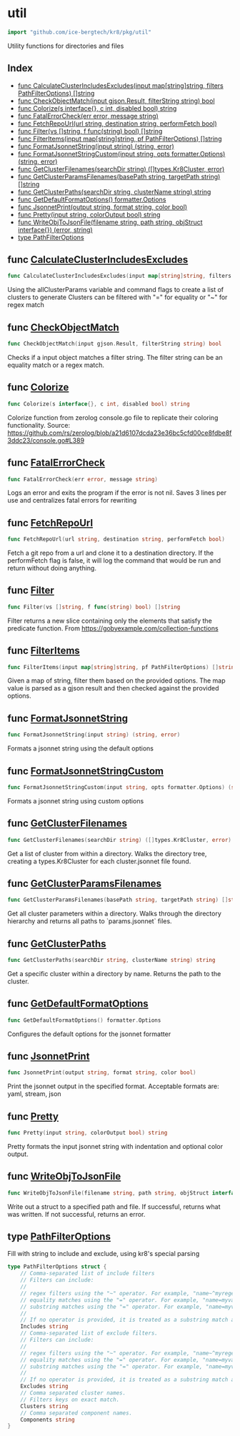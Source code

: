 # util

```go
import "github.com/ice-bergtech/kr8/pkg/util"
```

Utility functions for directories and files

## Index

- [func CalculateClusterIncludesExcludes\(input map\[string\]string, filters PathFilterOptions\) \[\]string](<#CalculateClusterIncludesExcludes>)
- [func CheckObjectMatch\(input gjson.Result, filterString string\) bool](<#CheckObjectMatch>)
- [func Colorize\(s interface\{\}, c int, disabled bool\) string](<#Colorize>)
- [func FatalErrorCheck\(err error, message string\)](<#FatalErrorCheck>)
- [func FetchRepoUrl\(url string, destination string, performFetch bool\)](<#FetchRepoUrl>)
- [func Filter\(vs \[\]string, f func\(string\) bool\) \[\]string](<#Filter>)
- [func FilterItems\(input map\[string\]string, pf PathFilterOptions\) \[\]string](<#FilterItems>)
- [func FormatJsonnetString\(input string\) \(string, error\)](<#FormatJsonnetString>)
- [func FormatJsonnetStringCustom\(input string, opts formatter.Options\) \(string, error\)](<#FormatJsonnetStringCustom>)
- [func GetClusterFilenames\(searchDir string\) \(\[\]types.Kr8Cluster, error\)](<#GetClusterFilenames>)
- [func GetClusterParamsFilenames\(basePath string, targetPath string\) \[\]string](<#GetClusterParamsFilenames>)
- [func GetClusterPaths\(searchDir string, clusterName string\) string](<#GetClusterPaths>)
- [func GetDefaultFormatOptions\(\) formatter.Options](<#GetDefaultFormatOptions>)
- [func JsonnetPrint\(output string, format string, color bool\)](<#JsonnetPrint>)
- [func Pretty\(input string, colorOutput bool\) string](<#Pretty>)
- [func WriteObjToJsonFile\(filename string, path string, objStruct interface\{\}\) \(error, string\)](<#WriteObjToJsonFile>)
- [type PathFilterOptions](<#PathFilterOptions>)


<a name="CalculateClusterIncludesExcludes"></a>
## func [CalculateClusterIncludesExcludes](<https://github.com/ice-bergtech/kr8/blob/main/pkg/util/util.go#L113>)

```go
func CalculateClusterIncludesExcludes(input map[string]string, filters PathFilterOptions) []string
```

Using the allClusterParams variable and command flags to create a list of clusters to generate Clusters can be filtered with "=" for equality or "\~" for regex match

<a name="CheckObjectMatch"></a>
## func [CheckObjectMatch](<https://github.com/ice-bergtech/kr8/blob/main/pkg/util/util.go#L52>)

```go
func CheckObjectMatch(input gjson.Result, filterString string) bool
```

Checks if a input object matches a filter string. The filter string can be an equality match or a regex match.

<a name="Colorize"></a>
## func [Colorize](<https://github.com/ice-bergtech/kr8/blob/main/pkg/util/json.go#L37>)

```go
func Colorize(s interface{}, c int, disabled bool) string
```

Colorize function from zerolog console.go file to replicate their coloring functionality. Source: https://github.com/rs/zerolog/blob/a21d6107dcda23e36bc5cfd00ce8fdbe8f3ddc23/console.go#L389

<a name="FatalErrorCheck"></a>
## func [FatalErrorCheck](<https://github.com/ice-bergtech/kr8/blob/main/pkg/util/util.go#L105>)

```go
func FatalErrorCheck(err error, message string)
```

Logs an error and exits the program if the error is not nil. Saves 3 lines per use and centralizes fatal errors for rewriting

<a name="FetchRepoUrl"></a>
## func [FetchRepoUrl](<https://github.com/ice-bergtech/kr8/blob/main/pkg/util/remote.go#L12>)

```go
func FetchRepoUrl(url string, destination string, performFetch bool)
```

Fetch a git repo from a url and clone it to a destination directory. If the performFetch flag is false, it will log the command that would be run and return without doing anything.

<a name="Filter"></a>
## func [Filter](<https://github.com/ice-bergtech/kr8/blob/main/pkg/util/util.go#L13>)

```go
func Filter(vs []string, f func(string) bool) []string
```

Filter returns a new slice containing only the elements that satisfy the predicate function. From https://gobyexample.com/collection-functions

<a name="FilterItems"></a>
## func [FilterItems](<https://github.com/ice-bergtech/kr8/blob/main/pkg/util/util.go#L71>)

```go
func FilterItems(input map[string]string, pf PathFilterOptions) []string
```

Given a map of string, filter them based on the provided options. The map value is parsed as a gjson result and then checked against the provided options.

<a name="FormatJsonnetString"></a>
## func [FormatJsonnetString](<https://github.com/ice-bergtech/kr8/blob/main/pkg/util/json.go#L92>)

```go
func FormatJsonnetString(input string) (string, error)
```

Formats a jsonnet string using the default options

<a name="FormatJsonnetStringCustom"></a>
## func [FormatJsonnetStringCustom](<https://github.com/ice-bergtech/kr8/blob/main/pkg/util/json.go#L97>)

```go
func FormatJsonnetStringCustom(input string, opts formatter.Options) (string, error)
```

Formats a jsonnet string using custom options

<a name="GetClusterFilenames"></a>
## func [GetClusterFilenames](<https://github.com/ice-bergtech/kr8/blob/main/pkg/util/directories.go#L16>)

```go
func GetClusterFilenames(searchDir string) ([]types.Kr8Cluster, error)
```

Get a list of cluster from within a directory. Walks the directory tree, creating a types.Kr8Cluster for each cluster.jsonnet file found.

<a name="GetClusterParamsFilenames"></a>
## func [GetClusterParamsFilenames](<https://github.com/ice-bergtech/kr8/blob/main/pkg/util/directories.go#L74>)

```go
func GetClusterParamsFilenames(basePath string, targetPath string) []string
```

Get all cluster parameters within a directory. Walks through the directory hierarchy and returns all paths to \`params.jsonnet\` files.

<a name="GetClusterPaths"></a>
## func [GetClusterPaths](<https://github.com/ice-bergtech/kr8/blob/main/pkg/util/directories.go#L48>)

```go
func GetClusterPaths(searchDir string, clusterName string) string
```

Get a specific cluster within a directory by name. Returns the path to the cluster.

<a name="GetDefaultFormatOptions"></a>
## func [GetDefaultFormatOptions](<https://github.com/ice-bergtech/kr8/blob/main/pkg/util/json.go#L75>)

```go
func GetDefaultFormatOptions() formatter.Options
```

Configures the default options for the jsonnet formatter

<a name="JsonnetPrint"></a>
## func [JsonnetPrint](<https://github.com/ice-bergtech/kr8/blob/main/pkg/util/json.go#L51>)

```go
func JsonnetPrint(output string, format string, color bool)
```

Print the jsonnet output in the specified format. Acceptable formats are: yaml, stream, json

<a name="Pretty"></a>
## func [Pretty](<https://github.com/ice-bergtech/kr8/blob/main/pkg/util/json.go#L17>)

```go
func Pretty(input string, colorOutput bool) string
```

Pretty formats the input jsonnet string with indentation and optional color output.

<a name="WriteObjToJsonFile"></a>
## func [WriteObjToJsonFile](<https://github.com/ice-bergtech/kr8/blob/main/pkg/util/json.go#L103>)

```go
func WriteObjToJsonFile(filename string, path string, objStruct interface{}) (error, string)
```

Write out a struct to a specified path and file. If successful, returns what was written. If not successful, returns an error.

<a name="PathFilterOptions"></a>
## type [PathFilterOptions](<https://github.com/ice-bergtech/kr8/blob/main/pkg/util/util.go#L24-L48>)

Fill with string to include and exclude, using kr8's special parsing

```go
type PathFilterOptions struct {
    // Comma-separated list of include filters
    // Filters can include:
    //
    // regex filters using the "~" operator. For example, "name~^myregex$"
    // equality matches using the "=" operator. For example, "name=myvalue"
    // substring matches using the "=" operator. For example, "name=myvalue"
    //
    // If no operator is provided, it is treated as a substring match against the "name" field.
    Includes string
    // Comma-separated list of exclude filters.
    // Filters can include:
    //
    // regex filters using the "~" operator. For example, "name~^myregex$"
    // equality matches using the "=" operator. For example, "name=myvalue"
    // substring matches using the "=" operator. For example, "name=myvalue"
    //
    // If no operator is provided, it is treated as a substring match against the "name" field.
    Excludes string
    // Comma separated cluster names.
    // Filters keys on exact match.
    Clusters string
    // Comma separated component names.
    Components string
}
```